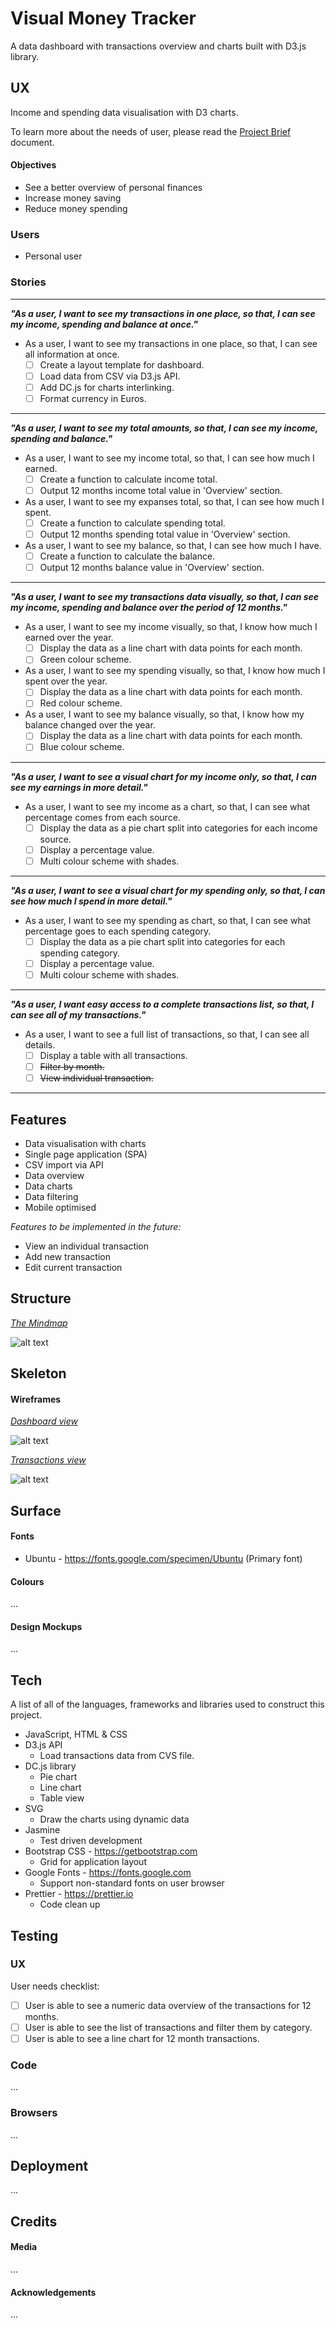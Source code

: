 # Visual Money Tracker

A data dashboard with transactions overview and charts built with D3.js library.

## UX

Income and spending data visualisation with D3 charts.

To learn more about the needs of user, please read the [Project Brief](ux/Project_Brief.md) document.

#### Objectives

- See a better overview of personal finances
- Increase money saving
- Reduce money spending

### Users

- Personal user

### Stories

---

**_"As a user, I want to see my transactions in one place, so that, I can see my income, spending and balance at once."_**

- As a user, I want to see my transactions in one place, so that, I can see all information at once.
  - [ ] Create a layout template for dashboard.
  - [ ] Load data from CSV via D3.js API.
  - [ ] Add DC.js for charts interlinking.
  - [ ] Format currency in Euros.

---

**_"As a user, I want to see my total amounts, so that, I can see my income, spending and balance."_**

- As a user, I want to see my income total, so that, I can see how much I earned.
  - [ ] Create a function to calculate income total.
  - [ ] Output 12 months income total value in 'Overview' section.
- As a user, I want to see my expanses total, so that, I can see how much I spent.
  - [ ] Create a function to calculate spending total.
  - [ ] Output 12 months spending total value in 'Overview' section.
- As a user, I want to see my balance, so that, I can see how much I have.
  - [ ] Create a function to calculate the balance.
  - [ ] Output 12 months balance value in 'Overview' section.

---

**_"As a user, I want to see my transactions data visually, so that, I can see my income, spending and balance over the period of 12 months."_**

- As a user, I want to see my income visually, so that, I know how much I earned over the year.
  - [ ] Display the data as a line chart with data points for each month.
  - [ ] Green colour scheme.
- As a user, I want to see my spending visually, so that, I know how much I spent over the year.
  - [ ] Display the data as a line chart with data points for each month.
  - [ ] Red colour scheme.
- As a user, I want to see my balance visually, so that, I know how my balance changed over the year.
  - [ ] Display the data as a line chart with data points for each month.
  - [ ] Blue colour scheme.

---

**_"As a user, I want to see a visual chart for my income only, so that, I can see my earnings in more detail."_**

- As a user, I want to see my income as a chart, so that, I can see what percentage comes from each source.
  - [ ] Display the data as a pie chart split into categories for each income source.
  - [ ] Display a percentage value.
  - [ ] Multi colour scheme with shades.

---

**_"As a user, I want to see a visual chart for my spending only, so that, I can see how much I spend in more detail."_**

- As a user, I want to see my spending as chart, so that, I can see what percentage goes to each spending category.
  - [ ] Display the data as a pie chart split into categories for each spending category.
  - [ ] Display a percentage value.
  - [ ] Multi colour scheme with shades.

---

**_"As a user, I want easy access to a complete transactions list, so that, I can see all of my transactions."_**

- As a user, I want to see a full list of transactions, so that, I can see all details.
  - [ ] Display a table with all transactions.
  - [ ] ~~Filter by month.~~
  - [ ] ~~View individual transaction.~~

---

## Features

- Data visualisation with charts
- Single page application (SPA)
- CSV import via API
- Data overview
- Data charts
- Data filtering
- Mobile optimised

_Features to be implemented in the future:_

- View an individual transaction
- Add new transaction
- Edit current transaction

## Structure

<u>_The Mindmap_</u>

![alt text](ux/Wireframes/Mindmap.png)

## Skeleton

#### Wireframes

<u>_Dashboard view_</u>

![alt text](ux/Wireframes/Dashboard.png)

<u>_Transactions view_</u>

![alt text](ux/Wireframes/Transactions.png)

## Surface

#### Fonts

- Ubuntu - https://fonts.google.com/specimen/Ubuntu (Primary font)

#### Colours

...

#### Design Mockups

...

## Tech

A list of all of the languages, frameworks and libraries used to construct this project.

- JavaScript, HTML & CSS
- D3.js API
  - Load transactions data from CVS file.
- DC.js library
  - Pie chart
  - Line chart
  - Table view
- SVG
  - Draw the charts using dynamic data
- Jasmine
  - Test driven development
- Bootstrap CSS - https://getbootstrap.com
  - Grid for application layout
- Google Fonts - https://fonts.google.com
  - Support non-standard fonts on user browser
- Prettier - https://prettier.io
  - Code clean up

## Testing

### UX

User needs checklist:

- [ ] User is able to see a numeric data overview of the transactions for 12 months.
- [ ] User is able to see the list of transactions and filter them by category.
- [ ] User is able to see a line chart for 12 month transactions.

### Code

...

### Browsers

...

## Deployment

...

## Credits

#### Media

...

#### Acknowledgements

...
